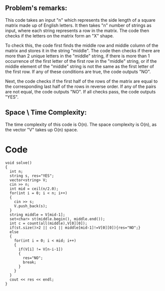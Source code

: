 ## Problem's remarks:
This code takes an input "n" which represents the side length of a square matrix made up of English letters. It then takes "n" number of strings as input, where each string represents a row in the matrix. The code then checks if the letters on the matrix form an "X" shape.

To check this, the code first finds the middle row and middle column of the matrix and stores it in the string "middle". The code then checks if there are more than 2 unique letters in the "middle" string, if there is more than 1 occurrence of the first letter of the first row in the "middle" string, or if the middle element of the "middle" string is not the same as the first letter of the first row. If any of these conditions are true, the code outputs "NO".

Next, the code checks if the first half of the rows of the matrix are equal to the corresponding last half of the rows in reverse order. If any of the pairs are not equal, the code outputs "NO". If all checks pass, the code outputs "YES".
## Space \ Time Complexity:

The time complexity of this code is O(n).
The space complexity is O(n), as the vector "V" takes up O(n) space.
# Code
```
void solve()
{
  int n;
  string s, res="YES";
  vector<string> V;
  cin >> n;
  int mid = ceil(n/2.0);
  for(int i = 0; i < n; i++)
  {
    cin >> s;
    V.push_back(s);
  }
  string middle = V[mid-1];
  set<char> st(middle.begin(), middle.end());
  int c = count(all(middle),V[0][0]);
  if(st.size()>2 || c>1 || middle[mid-1]!=V[0][0]){res="NO";}
  else
  {
    for(int i = 0; i < mid; i++)
    {
      if(V[i] != V[n-i-1])
      {
        res="NO";
        break;
      }
    }
  }
  cout << res << endl;
}
 
```

